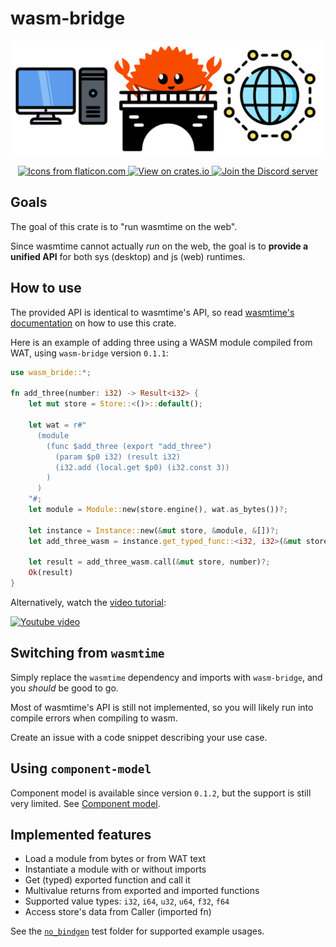 # wasm-bridge

<div align="center">
  <p>
    <img src="/wasm-bridge-banner.png" alt="image banner" width="600" />
  </p>

  <p>
    <a href="https://www.flaticon.com/" title="Icons from flaticon.com">
      <img src="https://img.shields.io/badge/Icons_from-Flaticon-green" alt="Icons from flaticon.com">
    </a>
    <a href="https://crates.io/crates/wasm-bridge" title="View on crates.io">
      <img src="https://img.shields.io/badge/View_on-crates.io-blue" alt="View on crates.io">
    </a>
    <a href="https://discord.gg/7fk5Uk6Eqr" title="Join the Discord server">
      <img src="https://img.shields.io/discord/1125842158914646080?logo=discord&label=Join" alt="Join the Discord server">
    </a>
  </p>
</div>

## Goals

The goal of this crate is to "run wasmtime on the web".

Since wasmtime cannot actually _run_ on the web, the goal is to **provide a unified API** for both sys (desktop) and js (web) runtimes.

## How to use

The provided API is identical to wasmtime's API, so read [wasmtime's documentation](https://docs.wasmtime.dev/) on how to use this crate.

Here is an example of adding three using a WASM module compiled from WAT, using `wasm-bridge` version `0.1.1`:

```rust
use wasm_bride::*;

fn add_three(number: i32) -> Result<i32> {
    let mut store = Store::<()>::default();

    let wat = r#"
      (module
        (func $add_three (export "add_three")
          (param $p0 i32) (result i32)
          (i32.add (local.get $p0) (i32.const 3))
        )
      )
    "#;
    let module = Module::new(store.engine(), wat.as_bytes())?;

    let instance = Instance::new(&mut store, &module, &[])?;
    let add_three_wasm = instance.get_typed_func::<i32, i32>(&mut store, "add_three")?;

    let result = add_three_wasm.call(&mut store, number)?;
    Ok(result)
}
```

Alternatively, watch the [video tutorial](https://youtu.be/CqpZjouAOvg):

[![Youtube video](https://img.youtube.com/vi/CqpZjouAOvg/0.jpg)](https://youtu.be/CqpZjouAOvg)

## Switching from `wasmtime`

Simply replace the `wasmtime` dependency and imports with `wasm-bridge`, and you _should_ be good to go.

Most of wasmtime's API is still not implemented, so you will likely run into compile errors when compiling to wasm.

Create an issue with a code snippet describing your use case.

## Using `component-model`

Component model is available since version `0.1.2`, but the support is still very limited.
See [Component model](/component_model.md).

## Implemented features

- Load a module from bytes or from WAT text
- Instantiate a module with or without imports
- Get (typed) exported function and call it
- Multivalue returns from exported and imported functions
- Supported value types: `i32`, `i64`, `u32`, `u64`, `f32`, `f64`
- Access store's data from Caller (imported fn)

See the [`no_bindgen`](/tests/no_bindgen) test folder for supported example usages.

